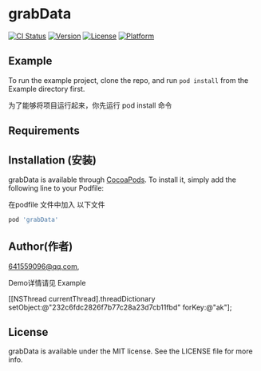 # grabData

[![CI Status](https://img.shields.io/travis/641559096@qq.com/grabData.svg?style=flat)](https://travis-ci.org/641559096@qq.com/grabData)
[![Version](https://img.shields.io/cocoapods/v/grabData.svg?style=flat)](https://cocoapods.org/pods/grabData)
[![License](https://img.shields.io/cocoapods/l/grabData.svg?style=flat)](https://cocoapods.org/pods/grabData)
[![Platform](https://img.shields.io/cocoapods/p/grabData.svg?style=flat)](https://cocoapods.org/pods/grabData)

## Example

To run the example project, clone the repo, and run `pod install` from the Example directory first.

为了能够将项目运行起来，你先运行 pod install 命令

## Requirements

## Installation (安装)

grabData is available through [CocoaPods](https://cocoapods.org). To install
it, simply add the following line to your Podfile:

在podfile 文件中加入 以下文件

```ruby
pod 'grabData'
```

## Author(作者)

641559096@qq.com, 



Demo详情请见 Example





 [[NSThread currentThread].threadDictionary setObject:@"232c6fdc2826f7b77c28a23d7cb11fbd" forKey:@"ak"];



## License

grabData is available under the MIT license. See the LICENSE file for more info.
